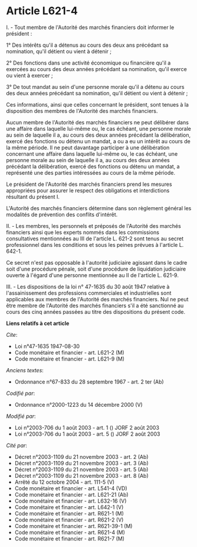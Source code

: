 # Article L621-4

I. - Tout membre de l'Autorité des marchés financiers doit informer le président :

1° Des intérêts qu'il a détenus au cours des deux ans précédant sa nomination, qu'il détient ou vient à détenir ;

2° Des fonctions dans une activité économique ou financière qu'il a exercées au cours des deux années précédant sa
nomination, qu'il exerce ou vient à exercer ;

3° De tout mandat au sein d'une personne morale qu'il a détenu au cours des deux années précédant sa nomination, qu'il
détient ou vient à détenir ;

Ces informations, ainsi que celles concernant le président, sont tenues à la disposition des membres de l'Autorité des
marchés financiers.

Aucun membre de l'Autorité des marchés financiers ne peut délibérer dans une affaire dans laquelle lui-même ou, le cas
échéant, une personne morale au sein de laquelle il a, au cours des deux années précédant la délibération, exercé des
fonctions ou détenu un mandat, a ou a eu un intérêt au cours de la même période. Il ne peut davantage participer à une
délibération concernant une affaire dans laquelle lui-même ou, le cas échéant, une personne morale au sein de laquelle il a,
au cours des deux années précédant la délibération, exercé des fonctions ou détenu un mandat, a représenté une des parties
intéressées au cours de la même période.

Le président de l'Autorité des marchés financiers prend les mesures appropriées pour assurer le respect des obligations et
interdictions résultant du présent I.

L'Autorité des marchés financiers détermine dans son règlement général les modalités de prévention des conflits d'intérêt.

II. - Les membres, les personnels et préposés de l'Autorité des marchés financiers ainsi que les experts nommés dans les
commissions consultatives mentionnées au III de l'article L. 621-2 sont tenus au secret professionnel dans les conditions et
sous les peines prévues à l'article L. 642-1.

Ce secret n'est pas opposable à l'autorité judiciaire agissant dans le cadre soit d'une procédure pénale, soit d'une
procédure de liquidation judiciaire ouverte à l'égard d'une personne mentionnée au II de l'article L. 621-9.

III. - Les dispositions de la loi n° 47-1635 du 30 août 1947 relative à l'assainissement des professions commerciales et
industrielles sont applicables aux membres de l'Autorité des marchés financiers. Nul ne peut être membre de l'Autorité des
marchés financiers s'il a été sanctionné au cours des cinq années passées au titre des dispositions du présent code.

**Liens relatifs à cet article**

_Cite_:

  - Loi n°47-1635 1947-08-30
  - Code monétaire et financier - art. L621-2 (M)
  - Code monétaire et financier - art. L621-9 (M)

_Anciens textes_:

  - Ordonnance n°67-833 du 28 septembre 1967 - art. 2 ter (Ab)

_Codifié par_:

  - Ordonnance n°2000-1223 du 14 décembre 2000 (V)

_Modifié par_:

  - Loi n°2003-706 du 1 août 2003 - art. 1 () JORF 2 août 2003
  - Loi n°2003-706 du 1 août 2003 - art. 5 () JORF 2 août 2003

_Cité par_:

  - Décret n°2003-1109 du 21 novembre 2003 - art. 2 (Ab)
  - Décret n°2003-1109 du 21 novembre 2003 - art. 3 (Ab)
  - Décret n°2003-1109 du 21 novembre 2003 - art. 5 (Ab)
  - Décret n°2003-1109 du 21 novembre 2003 - art. 8 (Ab)
  - Arrêté du 12 octobre 2004 - art. 111-5 (V)
  - Code monétaire et financier - art. L541-4 (VD)
  - Code monétaire et financier - art. L621-21 (Ab)
  - Code monétaire et financier - art. L632-16 (V)
  - Code monétaire et financier - art. L642-1 (V)
  - Code monétaire et financier - art. R621-1 (M)
  - Code monétaire et financier - art. R621-2 (V)
  - Code monétaire et financier - art. R621-39-1 (M)
  - Code monétaire et financier - art. R621-4 (M)
  - Code monétaire et financier - art. R621-7 (M)
